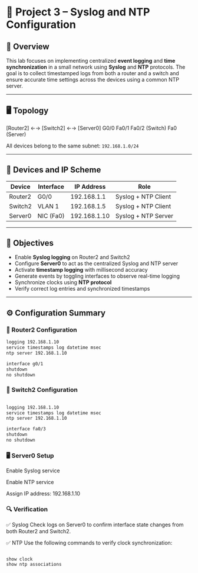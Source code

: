 # 📡 Project 3 – Syslog and NTP Configuration

## 🧠 Overview

This lab focuses on implementing centralized **event logging** and **time synchronization** in a small network using **Syslog** and **NTP** protocols. The goal is to collect timestamped logs from both a router and a switch and ensure accurate time settings across the devices using a common NTP server.

---

## 🖥️ Topology


[Router2] ←→ [Switch2] ←→ [Server0]
G0/0 Fa0/1 Fa0/2 (Switch)
Fa0 (Server)


All devices belong to the same subnet: `192.168.1.0/24`

---

## 🧱 Devices and IP Scheme

| Device   | Interface     | IP Address     | Role                      |
|----------|---------------|----------------|---------------------------|
| Router2  | G0/0          | 192.168.1.1    | Syslog + NTP Client       |
| Switch2  | VLAN 1        | 192.168.1.5    | Syslog + NTP Client       |
| Server0  | NIC (Fa0)     | 192.168.1.10   | Syslog + NTP Server       |

---

## 🎯 Objectives

- Enable **Syslog logging** on Router2 and Switch2
- Configure **Server0** to act as the centralized Syslog and NTP server
- Activate **timestamp logging** with millisecond accuracy
- Generate events by toggling interfaces to observe real-time logging
- Synchronize clocks using **NTP protocol**
- Verify correct log entries and synchronized timestamps

---

## ⚙️ Configuration Summary

### 🔧 Router2 Configuration
```bash
logging 192.168.1.10
service timestamps log datetime msec
ntp server 192.168.1.10

interface g0/1
shutdown
no shutdown

```

### 🔧 Switch2 Configuration

```bash

logging 192.168.1.10
service timestamps log datetime msec
ntp server 192.168.1.10

interface fa0/3
shutdown
no shutdown

```

### 🖥️ Server0 Setup

Enable Syslog service

Enable NTP service

Assign IP address: 192.168.1.10


### 🔍 Verification

✅ Syslog
Check logs on Server0 to confirm interface state changes from both Router2 and Switch2.

✅ NTP
Use the following commands to verify clock synchronization:

```bash

show clock
show ntp associations

```
